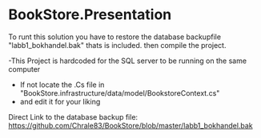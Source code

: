# BookStore.Presentation

To runt this solution you have to restore the database backupfile "labb1_bokhandel.bak" thats is included.
then compile the project.

-This Project is hardcoded for the SQL server to be running on the same computer

- If not locate the .Cs file in "BookStore.infrastructure/data/model/BookstoreContext.cs"
- and edit it for your liking




Direct Link to the database backup file:
https://github.com/Chrale83/BookStore/blob/master/labb1_bokhandel.bak
